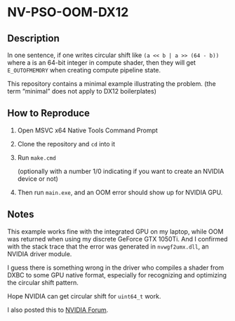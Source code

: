 NV-PSO-OOM-DX12
===============

## Description

In one sentence, if one writes circular shift like `(a << b | a >> (64 - b))` where a is an 64-bit
integer in compute shader, then they will get `E_OUTOFMEMORY` when creating compute pipeline state.

This repository contains a minimal example illustrating the problem. (the term “minimal” does not
apply to DX12 boilerplates)

## How to Reproduce
1. Open MSVC x64 Native Tools Command Prompt
2. Clone the repository and `cd` into it
3. Run `make.cmd`

   (optionally with a number 1/0 indicating if you want to create an NVIDIA device or not)
4. Then run `main.exe`, and an OOM error should show up for NVIDIA GPU.

## Notes

This example works fine with the integrated GPU on my laptop, while OOM was returned when using my
discrete GeForce GTX 1050Ti. And I confirmed with the stack trace that the error was generated in
`nvwgf2umx.dll`, an NVIDIA driver module.

I guess there is something wrong in the driver who compiles a shader from DXBC to some GPU native
format, especially for recognizing and optimizing the circular shift pattern.

Hope NVIDIA can get circular shift for `uint64_t` work.

I also posted this to [NVIDIA Forum](https://forums.developer.nvidia.com/t/out-of-memory-when-creating-a-simple-compute-pipeline-state-object-dx12/171178).
